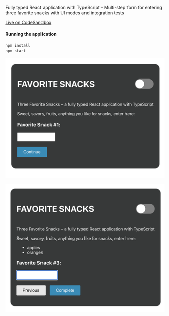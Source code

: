 Fully typed React application with TypeScript – Multi-step form for entering three favorite snacks with UI modes and integration tests

[Live on CodeSandbox](https://codesandbox.io/s/github/evefonwu/react-ts-snacks)

#### Running the application

```bash
npm install
npm start
```

![react-ts UI start](./react-ts-start.png)

![react-ts UI in-progress](./react-ts-progress.png)
